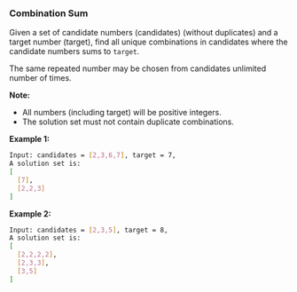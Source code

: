 ### Combination Sum

Given a set of candidate numbers (candidates) (without duplicates) and a target number (target), find all unique combinations in candidates where the candidate numbers sums to `target`.

The same repeated number may be chosen from candidates unlimited number of times.

**Note:**

- All numbers (including target) will be positive integers.
- The solution set must not contain duplicate combinations.

**Example 1:**

```bash
Input: candidates = [2,3,6,7], target = 7,
A solution set is:
[
  [7],
  [2,2,3]
]
```

**Example 2:**

```bash
Input: candidates = [2,3,5], target = 8,
A solution set is:
[
  [2,2,2,2],
  [2,3,3],
  [3,5]
]
```